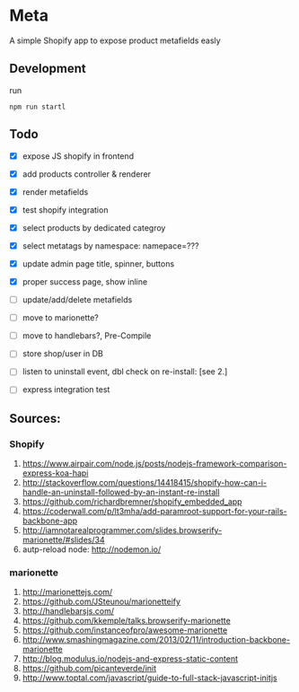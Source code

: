 # Meta

A simple Shopify app to expose product metafields easly

## Development
run

```
npm run startl
```

## Todo

- [x] expose JS shopify in frontend
- [x] add products controller & renderer
- [x] render metafields
- [x] test shopify integration
- [x] select products by dedicated categroy
- [x] select metatags by namespace: namepace=???
- [x] update admin page title, spinner, buttons
- [x] proper success page, show inline
- [ ] update/add/delete metafields
- [ ] move to marionette?
- [ ] move to handlebars?, Pre-Compile
- [ ] store shop/user in DB
- [ ] listen to uninstall event, dbl check on re-install: [see 2.]
- [ ] express integration test


## Sources:

###  Shopify

1. https://www.airpair.com/node.js/posts/nodejs-framework-comparison-express-koa-hapi
2. http://stackoverflow.com/questions/14418415/shopify-how-can-i-handle-an-uninstall-followed-by-an-instant-re-install
3. https://github.com/richardbremner/shopify_embedded_app
4. https://coderwall.com/p/lt3mha/add-paramroot-support-for-your-rails-backbone-app
5. http://iamnotarealprogrammer.com/slides.browserify-marionette/#slides/34
6. autp-reload node: http://nodemon.io/

###   marionette

1. http://marionettejs.com/
1. https://github.com/JSteunou/marionetteify
2. http://handlebarsjs.com/
3. https://github.com/kkemple/talks.browserify-marionette
3. https://github.com/instanceofpro/awesome-marionette
4. http://www.smashingmagazine.com/2013/02/11/introduction-backbone-marionette
5. http://blog.modulus.io/nodejs-and-express-static-content
6. https://github.com/picanteverde/init
7. http://www.toptal.com/javascript/guide-to-full-stack-javascript-initjs
